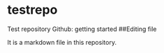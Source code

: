 # testrepo
Test repository Github: getting started
##Editing file

It is a markdown file in this repository.
